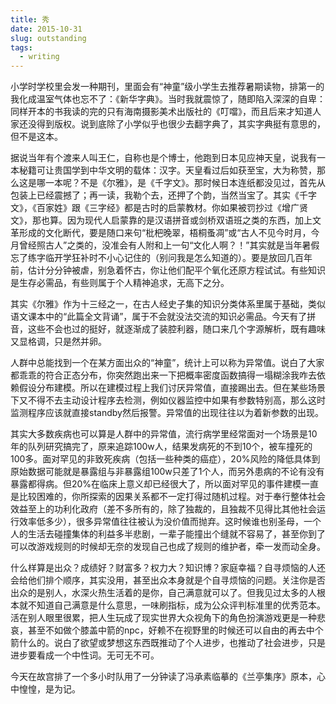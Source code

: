 ```yaml
---
title: 秀
date: 2015-10-31
slug: outstanding
tags:
  - writing
---
```


小学时学校里会发一种期刊，里面会有“神童”级小学生去推荐暑期读物，排第一的我化成温室气体也忘不了：《新华字典》。当时我就震惊了，随即陷入深深的自卑：同样开本的书我读的完的只有海南摄影美术出版社的《叮噹》，而且后来才知道人家还没得到版权。说到底除了小学似乎也很少去翻字典了，其实字典挺有意思的，但不是这本。

据说当年有个渡来人叫王仁，自称也是个博士，他跑到日本见应神天皇，说我有一本秘籍可让贵国学到中华文明的载体：汉字。天皇看过后如获至宝，大为称赞，那么这是哪一本呢？不是《尔雅》，是《千字文》。那时候日本连纸都没见过，首先从包装上已经震撼了；再一读，我勒个去，还押了个韵，当然当宝了。其实《千字文》，《百家姓》跟《三字经》都是古时的启蒙教材。你如果被罚抄过《增广贤文》，那也算。因为现代人启蒙靠的是汉语拼音或剑桥双语班之类的东西，加上文革形成的文化断代，要是随口来句“枇杷晚翠，梧桐蚤凋”或“古人不见今时月，今月曾经照古人”之类的，没准会有人附和上一句“文化人啊？！”其实就是当年暑假忘了练字临开学狂补时不小心记住的（别问我是怎么知道的）。要是放回几百年前，估计分分钟被虐，别急着怀古，你让他们配平个氧化还原方程试试。有些知识是生存必需品，有些则属于个人精神追求，无高下之分。

其实《尔雅》作为十三经之一，在古人经史子集的知识分类体系里属于基础，类似语文课本中的“此篇全文背诵”，属于不会就没法交流的知识必需品。今天有了拼音，这些不会也过的挺好，就逐渐成了装腔利器，随口来几个字源解析，既有趣味又显格调，只是然并卵。

人群中总能找到一个在某方面出众的“神童”，统计上可以称为异常值。说白了大家都乖乖的符合正态分布，你突然跑出来一下把概率密度函数搞得一塌糊涂我咋去依赖假设分布建模。所以在建模过程上我们讨厌异常值，直接踢出去。但在某些场景下又不得不去主动设计程序去检测，例如仪器监控中如果有参数特别高，那么这时监测程序应该就直接standby然后报警。异常值的出现往往以为着新参数的出现。

其实大多数疾病也可以算是人群中的异常值，流行病学里经常面对一个场景是10年的队列研究搞完了，原来追踪100w人，结果发病死的不到10个，被车撞死的100多。面对罕见的非致死疾病（包括一些种类的癌症），20%风险的降低具体到原始数据可能就是暴露组与非暴露组100w只差了1个人，而另外患病的不论有没有暴露都得病。但20%在临床上意义却已经很大了，所以面对罕见的事件建模一直是比较困难的，你所探索的因果关系都不一定打得过随机过程。对于奉行整体社会效益至上的功利化政府（差不多所有的，除了独裁的，且独裁不见得比其他社会运行效率低多少），很多异常值往往被认为没价值而抛弃。这时候谁也别圣母，一个人的生活去碰撞集体的利益多半悲剧，一辈子能撞出个缝就不容易了，甚至你到了可以改游戏规则的时候却无奈的发现自己也成了规则的维护者，牵一发而动全身。

什么样算是出众？成绩好？财富多？权力大？知识博？家庭幸福？自寻烦恼的人还会给他们排个顺序，其实没用，甚至出众本身就是个自寻烦恼的问题。关注你是否出众的是别人，水深火热生活着的是你，自己满意就可以了。但我见过太多的人根本就不知道自己满意是什么意思，一味刷指标，成为公众评判标准里的优秀范本。活在别人眼里很累，把人生玩成了现实世界大众视角下的角色扮演游戏更是一种悲哀，甚至不如做个膝盖中箭的npc，好赖不在视野里的时候还可以自由的再去中个箭什么的。说白了欲望或梦想这东西既推动了个人进步，也推动了社会进步，只是进步要看成一个中性词。无可无不可。

今天在故宫排了一个多小时队用了一分钟读了冯承素临摹的《兰亭集序》原本，心中惶惶，是为记。
